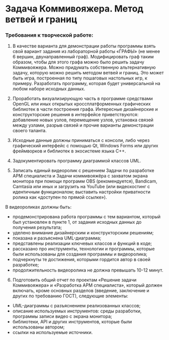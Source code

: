 # Задача Коммивояжера. Метод ветвей и границ
 
### Требования к творческой работе:

1. В качестве варианта для демонстрации работы программы взять свой вариант задания из лабораторной работы «ГРАФЫ» (не менее 6 вершин, двунаправленный граф).
Модифицировать граф таким образом, чтобы для этого графа можно было решить задачу Коммивояжера. Можно придумать собственную альтернативную задачу, которую можно решить методом ветвей и границ. Это может быть игра, построенная по типу пошаговых настольных игр, к примеру. Разработать программу, которая будет универсальной на любом наборе исходных данных.

2. Проработать визуализирующую часть в программе средствами OpenGL или иных открытых кроссплатформенных графических библиотек
в части построения графа. Интересные дизайнерские и конструкторские решения в интерфейсе приветствуются: добавление новых узлов, перемещение узлов, установка связей между узлами, разрыв связей и прочие варианты демонстрации своего таланта.

3. Исходные данные должны приниматься с консоли, либо через графический интерфейс с помощью Qt, Windows Forms или других фреймворков и библиотек в экосистеме языка C++.

4. Задокументировать программу диаграммой классов UML.

5. Записать единый видеоролик с решением Задачи по разработке АРМ специалиста и Задачи коммивояжёра с захватом экрана монитора при помощи программ OBS (рекомендуется), Bandicam, Camtasia или иных и загрузить на YouTube (или видеохостинг с идентичным функционалом; выставить настройки приватности ролика как «доступен по прямой ссылке»).

В видеороликах должны быть:
- продемонстрирована работа программы с тем вариантом, который был установлен в пункте 1, от задания исходных данных до получения результата;
- уделено внимание дизайнерским и конструкторским решениям;
- показана и разъяснена UML-диаграмма;
- представлены реализации ключевых классов и функций в коде;
- рассказано про инструменты, технологии и программы, которые были использованы для создания программы и видеоролика;
- подчеркнуты те достижения, которыми гордится автор в своей разработке;
- продолжительность видеоролика не должна превышать 10-12 минут.

6. Подготовить общий отчет по проектам «Решение задачи Коммивояжера» и «Разработка АРМ специалиста», который должен включать, кроме основных разделов (введение, заключение и других по требованию ГОСТ), следующие элементы:
- UML-диаграммы с разъяснением реализованных классов;
- описание используемых инструментов: среды разработки, программы записи видео с экрана монитора;
- библиотеки, API и других инструментов, которые были использованы автором;
- ссылки на используемые источники.